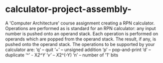 # calculator-project-assembly-
A 'Computer Architecture' course assignment
creating a RPN calculator.
Operations are performed as is standard for an RPN calculator: any input number is pushed onto an operand stack. 
Each operation is performed on operands which are popped from the operand stack.
The result, if any, is pushed onto the operand stack.
The operations to be supported by your calculator are:
‘q’ – quit
‘+’ – unsigned addition 
‘p’ – pop-and-print
‘d’ – duplicate
‘^’ - X*2^Y
‘v’ – X*2^(-Y)
‘n’ – number of '1' bits
